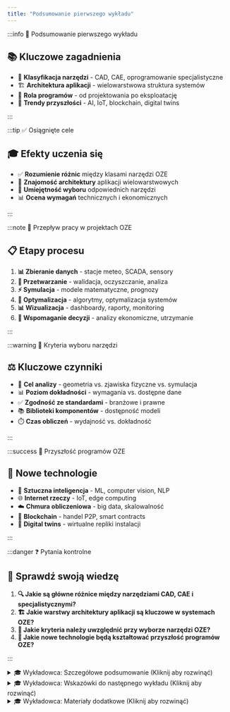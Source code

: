 ```yaml
---
title: "Podsumowanie pierwszego wykładu"
---
```


:::info 🎯 Podsumowanie pierwszego wykładu

## 📚 Kluczowe zagadnienia

- 🔧 **Klasyfikacja narzędzi** - CAD, CAE, oprogramowanie specjalistyczne
- 🏗️ **Architektura aplikacji** - wielowarstwowa struktura systemów
- 🎯 **Rola programów** - od projektowania po eksploatację
- 🚀 **Trendy przyszłości** - AI, IoT, blockchain, digital twins

:::

:::tip ✅ Osiągnięte cele

## 🎓 Efekty uczenia się

- ✅ **Rozumienie różnic** między klasami narzędzi OZE
- 🔧 **Znajomość architektury** aplikacji wielowarstwowych
- 🎯 **Umiejętność wyboru** odpowiednich narzędzi
- 📊 **Ocena wymagań** technicznych i ekonomicznych

:::

:::note 🔄 Przepływ pracy w projektach OZE

## 📋 Etapy procesu

1. **📊 Zbieranie danych** - stacje meteo, SCADA, sensory
2. **🔄 Przetwarzanie** - walidacja, oczyszczanie, analiza
3. **⚡ Symulacja** - modele matematyczne, prognozy
4. **🎯 Optymalizacja** - algorytmy, optymalizacja systemów
5. **📊 Wizualizacja** - dashboardy, raporty, monitoring
6. **🎯 Wspomaganie decyzji** - analizy ekonomiczne, utrzymanie

:::

:::warning 🎯 Kryteria wyboru narzędzi

## ⚖️ Kluczowe czynniki

- 🎯 **Cel analizy** - geometria vs. zjawiska fizyczne vs. symulacja
- 📊 **Poziom dokładności** - wymagania vs. dostępne dane
- ✅ **Zgodność ze standardami** - branżowe i prawne
- 📚 **Biblioteki komponentów** - dostępność modeli
- ⏱️ **Czas obliczeń** - wydajność vs. dokładność

:::

:::success 🚀 Przyszłość programów OZE

## 🔮 Nowe technologie

- 🤖 **Sztuczna inteligencja** - ML, computer vision, NLP
- 🌐 **Internet rzeczy** - IoT, edge computing
- ☁️ **Chmura obliczeniowa** - big data, skalowalność
- 🔗 **Blockchain** - handel P2P, smart contracts
- 👥 **Digital twins** - wirtualne repliki instalacji

:::

:::danger ❓ Pytania kontrolne

## 🧠 Sprawdź swoją wiedzę

1. **🔍 Jakie są główne różnice między narzędziami CAD, CAE i specjalistycznymi?**
2. **🏗️ Jakie warstwy architektury aplikacji są kluczowe w systemach OZE?**
3. **🎯 Jakie kryteria należy uwzględnić przy wyborze narzędzi OZE?**
4. **🚀 Jakie nowe technologie będą kształtować przyszłość programów OZE?**

:::

<details>
<summary>🎓 Wykładowca: Szczegółowe podsumowanie (Kliknij aby rozwinąć)</summary>

**Podsumowanie pierwszego wykładu**

W pierwszym wykładzie omówiliśmy kluczowe zagadnienia związane z programami komputerowymi w projektowaniu instalacji OZE. Poznaliśmy klasyfikację narzędzi (CAD, CAE, oprogramowanie specjalistyczne), architekturę aplikacji wielowarstwowych, rolę programów w różnych etapach procesu projektowego oraz trendy przyszłości.

**Kluczowe wnioski:**
- Wybór odpowiedniego narzędzia zależy od celu analizy i wymagań projektu
- Architektura aplikacji OZE opiera się na wielowarstwowej strukturze
- Nowe technologie (AI, IoT, blockchain) zmieniają sposób projektowania i eksploatacji
- Ważne jest zrozumienie kryteriów wyboru narzędzi i ich ograniczeń

</details>

<details>
<summary>🎓 Wykładowca: Wskazówki do następnego wykładu (Kliknij aby rozwinąć)</summary>

**Przygotowanie do następnego wykładu**

W następnym wykładzie skupimy się na szczegółowej analizie narzędzi do projektowania systemów fotowoltaicznych. Przygotujcie się do omówienia:

- Narzędzi CAD do projektowania geometrycznego instalacji PV
- Oprogramowania specjalistycznego (PV*SOL, PVsyst, SAM)
- Procesu projektowego od koncepcji do realizacji
- Praktycznych przykładów projektów PV

**Zadanie domowe:** Przeanalizujcie dostępne narzędzia do projektowania PV i przygotujcie krótkie porównanie ich możliwości.

</details>

<details>
<summary>🎓 Wykładowca: Materiały dodatkowe (Kliknij aby rozwinąć)</summary>

**Materiały do samodzielnego studium**

- Dokumentacja NREL SAM - modele PV i wiatrowe
- Standardy IEC 61724 (monitoring PV) i 61850 (komunikacja)
- Przeglądy literatury o digital twins w energetyce (IEEE Access)
- Tutoriale oprogramowania PV*SOL i PVsyst
- Dokumentacja techniczna narzędzi CAD (AutoCAD, SolidWorks)

**Polecane źródła:**
- NREL (National Renewable Energy Laboratory)
- IEC (International Electrotechnical Commission)
- IEEE Access - przeglądy techniczne
- Dokumentacja producentów oprogramowania

</details>